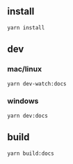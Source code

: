 ## install

```shell
yarn install
```

## dev

### mac/linux
```shell
yarn dev-watch:docs
```

### windows
```shell
yarn dev:docs
```

## build

```shell
yarn build:docs
```

